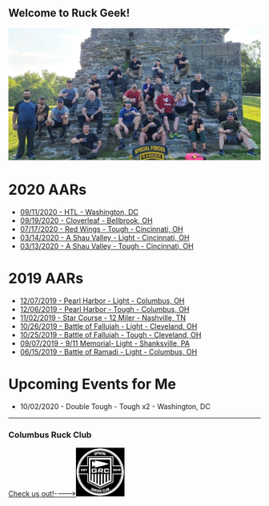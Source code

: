 ## Welcome to Ruck Geek!

![Red Wings Tough Class Photo](2020/07/endex.jpg "Red Wings Tough Class Photo")

# 2020 AARs
* [09/11/2020 - HTL - Washington, DC](2020/09/HTL/911HTL.md)
* [09/19/2020 - Cloverleaf - Bellbrook, OH](2020/09/Cloverleaf/cloverleaf.md)
* [07/17/2020 - Red Wings - Tough - Cincinnati, OH](2020/07/redWingsTough.md)
* [03/14/2020 - A Shau Valley - Light - Cincinnati, OH](2020/03/aShauValleyLight.md)
* [03/13/2020 - A Shau Valley - Tough - Cincinnati, OH](2020/03/aShauValleyTough.md)

# 2019 AARs
* [12/07/2019 - Pearl Harbor - Light - Columbus, OH](2019/12/pearlHarborLight.md)
* [12/06/2019 - Pearl Harbor - Tough - Columbus, OH](2019/12/pearlHarborTough.md)
* [11/02/2019 - Star Course - 12 Miler - Nashville, TN](2019/11/Nashville12MileStarCourse.md)
* [10/26/2019 - Battle of Fallujah - Light - Cleveland, OH](2019/10/battleOfFallujahLight.md)
* [10/25/2019 - Battle of Fallujah - Tough - Cleveland, OH](2019/10/battleOfFallujahTough.md)
* [09/07/2019 - 9/11 Memorial- Light - Shanksville, PA](2019/09/911Memorial.md)
* [06/15/2019 - Battle of Ramadi - Light - Columbus, OH](2019/06/battle-of-ramadi-light.MD)

# Upcoming Events for Me
* 10/02/2020 - Double Tough - Tough x2 - Washington, DC

---
### Columbus Ruck Club
[Check us out!---->![GORUCK Official Club](images/goruckClubSmall.png)](https://www.facebook.com/columbusruckingclub/)
